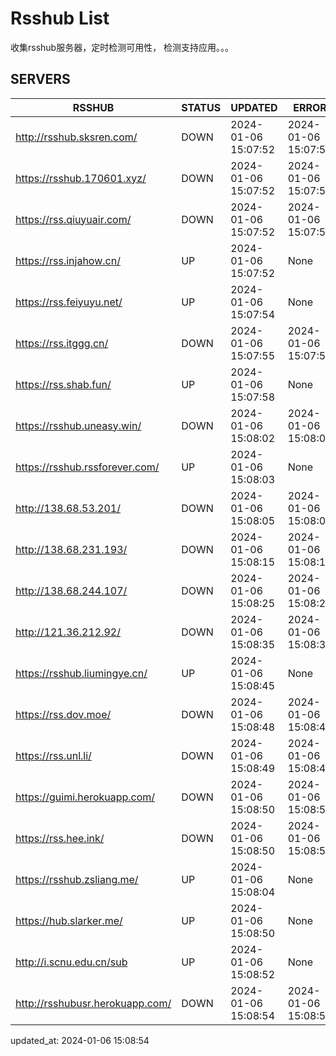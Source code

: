 # Rsshub List

收集rsshub服务器，定时检测可用性， 检测支持应用。。。


## SERVERS

|  RSSHUB   | STATUS  | UPDATED  | ERROR  | TWITTER |  
|  ----  | ----  | ----  | ----  | ---- |  
| http://rsshub.sksren.com/ | DOWN | 2024-01-06 15:07:52 | 2024-01-06 15:07:52 |  
| https://rsshub.170601.xyz/ | DOWN | 2024-01-06 15:07:52 | 2024-01-06 15:07:52 |  
| https://rss.qiuyuair.com/ | DOWN | 2024-01-06 15:07:52 | 2024-01-06 15:07:52 |  
| https://rss.injahow.cn/ | UP | 2024-01-06 15:07:52 | None ||  
| https://rss.feiyuyu.net/ | UP | 2024-01-06 15:07:54 | None ||  
| https://rss.itggg.cn/ | DOWN | 2024-01-06 15:07:55 | 2024-01-06 15:07:55 |  
| https://rss.shab.fun/ | UP | 2024-01-06 15:07:58 | None ||  
| https://rsshub.uneasy.win/ | DOWN | 2024-01-06 15:08:02 | 2024-01-06 15:08:02 |  
| https://rsshub.rssforever.com/ | UP | 2024-01-06 15:08:03 | None ||  
| http://138.68.53.201/ | DOWN | 2024-01-06 15:08:05 | 2024-01-06 15:08:05 |  
| http://138.68.231.193/ | DOWN | 2024-01-06 15:08:15 | 2024-01-06 15:08:15 |  
| http://138.68.244.107/ | DOWN | 2024-01-06 15:08:25 | 2024-01-06 15:08:25 |  
| http://121.36.212.92/ | DOWN | 2024-01-06 15:08:35 | 2024-01-06 15:08:35 |  
| https://rsshub.liumingye.cn/ | UP | 2024-01-06 15:08:45 | None ||  
| https://rss.dov.moe/ | DOWN | 2024-01-06 15:08:48 | 2024-01-06 15:08:48 |  
| https://rss.unl.li/ | DOWN | 2024-01-06 15:08:49 | 2024-01-06 15:08:49 |  
| https://guimi.herokuapp.com/ | DOWN | 2024-01-06 15:08:50 | 2024-01-06 15:08:50 |  
| https://rss.hee.ink/ | DOWN | 2024-01-06 15:08:50 | 2024-01-06 15:08:50 |  
| https://rsshub.zsliang.me/ | UP | 2024-01-06 15:08:04 | None |OK|  
| https://hub.slarker.me/ | UP | 2024-01-06 15:08:50 | None ||  
| http://i.scnu.edu.cn/sub | UP | 2024-01-06 15:08:52 | None ||  
| http://rsshubusr.herokuapp.com/ | DOWN | 2024-01-06 15:08:54 | 2024-01-06 15:08:54 |  
  

updated_at: 2024-01-06 15:08:54  
